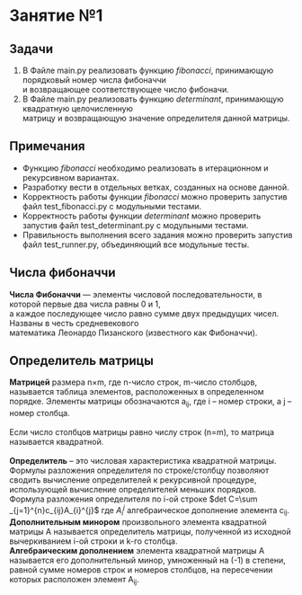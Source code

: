 
# Занятие №1  
## Задачи  
1. В Файле main.py реализовать функцию *fibonacci*, принимающую порядковый номер числа фибоначчи   
и возвращающее соответствующее число фибоначи.  
2. В Файле main.py реализовать функцию *determinant*, принимающую квадратную целочисленную   
матрицу и возвращающую значение определителя данной матрицы.  
## Примечания  
- Функцию *fibonacci* необходимо реализовать в итерационном и рекурсивном вариантах.  
- Разработку вести в отдельных ветках, созданных на основе данной.  
- Корректность работы функции *fibonacci* можно проверить запустив файл test_fibonacci.py с модульными тестами.  
- Корректность работы функции *determinant* можно проверить запустив файл test_determinant.py с модульными тестами.  
- Правильность выполнения всего задания  можно проверить запустив файл test_runner.py, объединяющий все модульные тесты.  
  
## Числа фибоначчи  
**Числа Фибоначчи** — элементы числовой последовательности, в которой первые два числа равны 0 и 1,   
а каждое последующее число равно сумме двух предыдущих чисел. Названы в честь средневекового   
математика Леонардо Пизанского (известного как Фибоначчи).  
  
## Определитель матрицы  
**Матрицей** размера n×m, где n-число строк, m-число столбцов, называется таблица элементов, 
расположенных в определенном порядке. Элементы матрицы обозначаются a<sub>ij</sub>, где i – 
номер строки, а j – номер столбца.  
<br/>Если число столбцов матрицы равно числу строк (n=m), то матрица называется квадратной.  
<br/>**Определитель** – это числовая характеристика квадратной матрицы. Формулы разложения 
определителя по строке/столбцу позволяют сводить вычисление определителей к рекурсивной 
процедуре, использующей вычисление определителей меньших порядков.
<br/>Формула разложения определителя по i-ой строке $det C=\sum _{j=1}^{n}c_{ij}A_{i}^{j}$ 
где $A_{i}^{j}$ алгебраическое дополнение элемента c<sub>ij</sub>.
<br/>**Дополнительным  минором** произвольного элемента квадратной матрицы А называется 
определитель матрицы, полученной из исходной вычеркиванием i-ой строки и k-го столбца.
<br/>**Алгебраическим дополнением** элемента квадратной матрицы А называется его дополнительный 
минор, умноженный на (-1) в степени, равной сумме номеров строк и номеров столбцов, на
пересечении которых расположен элемент A<sub>ij</sub>. 
